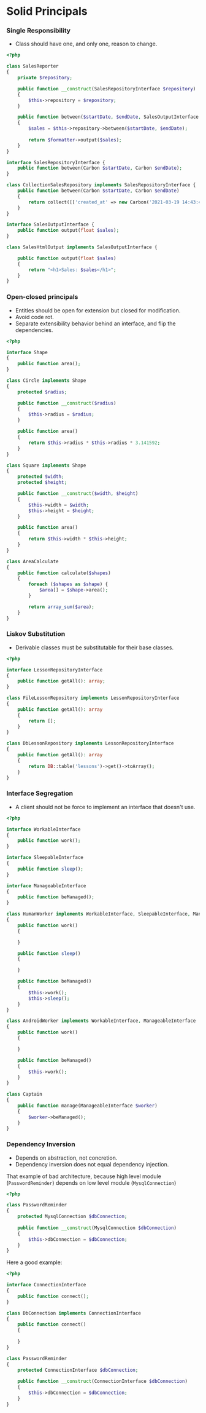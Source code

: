 # Solid Principals

### Single Responsibility
* Class should have one, and only one, reason to change.
```php
<?php

class SalesReporter
{
    private $repository;

    public function __construct(SalesRepositoryInterface $repository)
    {
        $this->repository = $repository;
    }

    public function between($startDate, $endDate, SalesOutputInterface $formatter)
    {
        $sales = $this->repository->between($startDate, $endDate);
        
        return $formatter->output($sales);
    }
}

interface SalesRepositoryInterface {
    public function between(Carbon $startDate, Carbon $endDate);
}

class CollectionSalesRepository implements SalesRepositoryInterface {
    public function between(Carbon $startDate, Carbon $endDate)
    {
        return collect([['created_at' => new Carbon('2021-03-19 14:43:40'), 'charge' => '2111']])->whereBetween('created_at', [$startDate, $endDate])->sum('charge') / 100;
    }
}

interface SalesOutputInterface {
    public function output(float $sales);
}

class SalesHtmlOutput implements SalesOutputInterface {

    public function output(float $sales)
    {
        return "<h1>Sales: $sales</h1>";
    }
}
```

### Open-closed principals
* Entitles should be open for extension but closed for modification.
* Avoid code rot.
* Separate extensibility behavior behind an interface, and flip the dependencies.
```php
<?php

interface Shape
{
    public function area();
}

class Circle implements Shape
{
    protected $radius;

    public function __construct($radius)
    {
        $this->radius = $radius;
    }

    public function area()
    {
        return $this->radius * $this->radius * 3.141592;
    }
}

class Square implements Shape
{
    protected $width;
    protected $height;

    public function __construct($width, $height)
    {
        $this->width = $width;
        $this->height = $height;
    }

    public function area()
    {
        return $this->width * $this->height;
    }
}

class AreaCalculate
{
    public function calculate($shapes)
    {
        foreach ($shapes as $shape) {
            $area[] = $shape->area();
        }

        return array_sum($area);
    }
}
```

### Liskov Substitution
* Derivable classes must be substitutable for their base classes.
```php
<?php

interface LessonRepositoryInterface
{
    public function getAll(): array;
}

class FileLessonRepository implements LessonRepositoryInterface
{
    public function getAll(): array
    {
        return [];
    }
}

class DbLessonRepository implements LessonRepositoryInterface
{
    public function getAll(): array
    {
        return DB::table('lessons')->get()->toArray();
    }
}

```

### Interface Segregation
* A client should not be force to implement an interface that doesn't use.
```php
<?php

interface WorkableInterface
{
    public function work();
}

interface SleepableInterface
{
    public function sleep();
}

interface ManageableInterface
{
    public function beManaged();
}

class HumanWorker implements WorkableInterface, SleepableInterface, ManageableInterface
{
    public function work()
    {

    }

    public function sleep()
    {

    }

    public function beManaged()
    {
        $this->work();
        $this->sleep();
    }
}

class AndroidWorker implements WorkableInterface, ManageableInterface
{
    public function work()
    {

    }

    public function beManaged()
    {
        $this->work();
    }
}

class Captain
{
    public function manage(ManageableInterface $worker)
    {
        $worker->beManaged();
    }
}
```

### Dependency Inversion
* Depends on abstraction, not concretion.
* Dependency inversion does not equal dependency injection.

That example of bad architecture, because high level module (`PasswordReminder`) depends on low level module (`MysqlConnection`)
```php
<?php

class PasswordReminder
{
    protected MysqlConnection $dbConnection;
    
    public function __construct(MysqlConnection $dbConnection)
    {
        $this->dbConnection = $dbConnection;
    }
}
```
Here a good example:
```php
<?php

interface ConnectionInterface
{
    public function connect();
}

class DbConnection implements ConnectionInterface
{
    public function connect()
    {
        
    }
}

class PasswordReminder
{
    protected ConnectionInterface $dbConnection;
    
    public function __construct(ConnectionInterface $dbConnection)
    {
        $this->dbConnection = $dbConnection;
    }
}
```